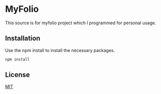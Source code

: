 # MyFolio

This source is for myfolio project which I programmed for personal usage.

## Installation

Use the npm install to install the necessary packages.

```bash
npm install
```

## License
[MIT](https://choosealicense.com/licenses/mit/)
